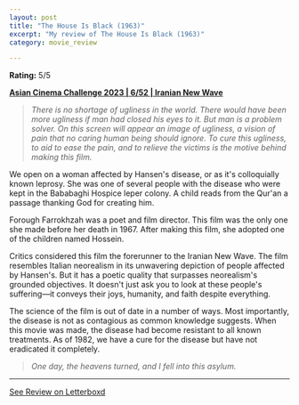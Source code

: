 ```yaml
---
layout: post
title: "The House Is Black (1963)"
excerpt: "My review of The House Is Black (1963)"
category: movie_review

---
```


**Rating:** 5/5

<b><a href="https://boxd.it/qaTwm/detail">Asian Cinema Challenge 2023 | 6/52 | Iranian New Wave</a></b>

<blockquote><i>There is no shortage of ugliness in the world. There would have been more ugliness if man had closed his eyes to it. But man is a problem solver. On this screen will appear an image of ugliness, a vision of pain that no caring human being should ignore. To cure this ugliness, to aid to ease the pain, and to relieve the victims is the motive behind making this film.</i></blockquote>

We open on a woman affected by Hansen's disease, or as it's colloquially known leprosy. She was one of several people with the disease who were kept in the Bababaghi Hospice leper colony. A child reads from the Qur'an a passage thanking God for creating him.

Forough Farrokhzah was a poet and film director. This film was the only one she made before her death in 1967. After making this film, she adopted one of the children named Hossein.

Critics considered this film the forerunner to the Iranian New Wave. The film resembles Italian neorealism in its unwavering depiction of people affected by Hansen's. But it has a poetic quality that surpasses neorealism's grounded objectives. It doesn't just ask you to look at these people's suffering—it conveys their joys, humanity, and faith despite everything.

The science of the film is out of date in a number of ways. Most importantly, the disease is not as contagious as common knowledge suggests. When this movie was made, the disease had become resistant to all known treatments. As of 1982, we have a cure for the disease but have not eradicated it completely.

<blockquote><i>One day, the heavens turned, and I fell into this asylum.</i></blockquote>

<hr>

[See Review on Letterboxd](https://boxd.it/8WKStT)
